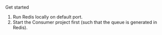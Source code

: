 Get started
 
 1) Run Redis locally on default port.
 2) Start the Consumer project first (such that the queue is generated in Redis).
